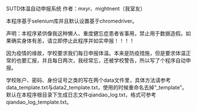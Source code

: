 SUTD体温自动申报系统
作者：mxyr、mightnent（我室友）

本程序基于selenium库并且默认设置基于chromedriver。

声明：本程序紧供像我这种懒人、重度健忘症患者省事用，禁止用于数据造假。如果确实身体有恙，请立即停止此程序并如实申报！！！！

因为疫情的缘故，学校要求我们每日申报体温。本来是防疫措施，但是要求体温正常的也要汇报，并且每日两次，我经常忘，还被学校警告，所以写了个程序自动申报。

学校账户、密码、身份证号之类的写在两个data文件里，具体方法请参考data_template.txt与data2_template.txt，使用的时候重命名去掉“_template”。
默认在本程序根目录下生成日志文件qiandao_log.txt，格式可参考qiandao_log_template.txt。
